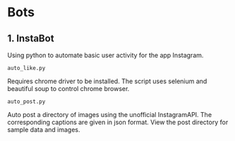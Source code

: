 # Bots


## 1. InstaBot

Using python to automate basic user activity for the app Instagram.

    auto_like.py

Requires chrome driver to be installed. The script uses selenium and beautiful soup to control chrome browser.

    auto_post.py
    
Auto post a directory of images using the unofficial InstagramAPI. The corresponding captions are given in json format. View the post directory for sample data and images.

